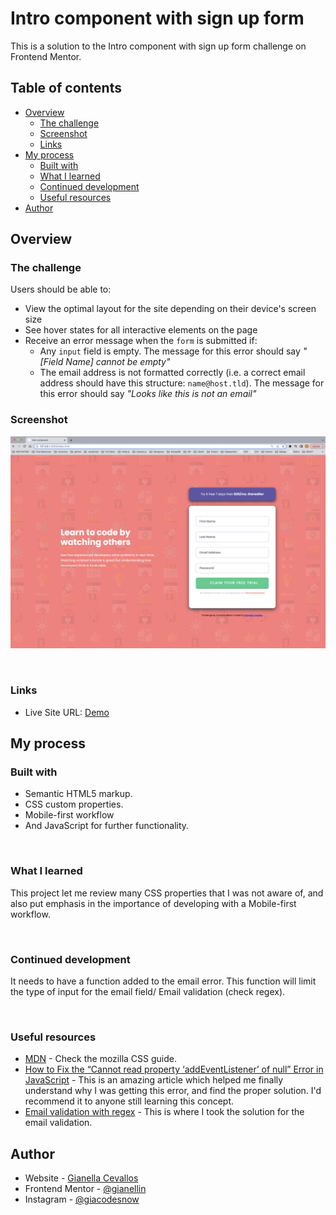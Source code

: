 # Intro component with sign up form

This is a solution to the Intro component with sign up form challenge on Frontend Mentor.

## Table of contents

- [Overview](#overview)
  - [The challenge](#the-challenge)
  - [Screenshot](#screenshot)
  - [Links](#links)
- [My process](#my-process)
  - [Built with](#built-with)
  - [What I learned](#what-i-learned)
  - [Continued development](#continued-development)
  - [Useful resources](#useful-resources)
- [Author](#author)

## Overview

### The challenge

Users should be able to:

- View the optimal layout for the site depending on their device's screen size
- See hover states for all interactive elements on the page
- Receive an error message when the `form` is submitted if:
  - Any `input` field is empty. The message for this error should say *"[Field Name] cannot be empty"*
  - The email address is not formatted correctly (i.e. a correct email address should have this structure: `name@host.tld`). The message for this error should say *"Looks like this is not an email"*

### Screenshot

![Screenshot](/images/Screenshot%202023-04-19%20at%2010.12.37%20PM.png)

<br>

### Links


- Live Site URL: [Demo](https://creative-pasca-c172d1.netlify.app/)

## My process

### Built with

- Semantic HTML5 markup.
- CSS custom properties.
- Mobile-first workflow
- And JavaScript for further functionality.

 <br>

### What I learned

This project let me review many CSS properties that I was not aware of, and also put emphasis in the importance of developing with a Mobile-first workflow.

<br>

### Continued development

It needs to have a function added to the email error. This function will limit the type of input for the email field/ Email validation (check regex).

<br>

### Useful resources

- [MDN](https://developer.mozilla.org/en-US/docs/Web/CSS) - Check the mozilla CSS guide.
- [How to Fix the “Cannot read property ‘addEventListener’ of null” Error in JavaScript](https://codingbeautydev.com/blog/javascript-cannot-read-property-addeventlistener-of-null/) - This is an amazing article which helped me finally understand why I was getting this error, and find the proper solution. I'd recommend it to anyone still learning this concept.
- [Email validation with regex](https://stackoverflow.com/questions/46155/how-can-i-validate-an-email-address-in-javascript?page=2&tab=scoredesc#tab-top) - This is where I took the solution for the email validation. 

## Author


- Website - [Gianella Cevallos](https://gianellin.github.io/portfolio_website/)
- Frontend Mentor - [@gianellin](https://www.frontendmentor.io/profile/gianellin)
- Instagram - [@giacodesnow](https://www.instagram.com/giacodesnow/)
